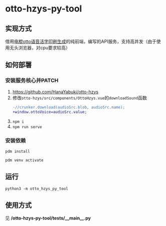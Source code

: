 # otto-hzys-py-tool
## 实现方式
借用[电棍otto语音活字印刷生成](https://github.com/HanaYabuki/otto-hzys)的纯前端，编写的API服务，支持高并发（由于使用无头浏览器，对cpu要求较高）
## 如何部署
### 安装服务核心并PATCH
1. https://github.com/HanaYabuki/otto-hzys
2. 修改`otto-hzys/src/components/OttoHzys.vue`的`downloadSound`函数
    ```diff
    -//crunker.download(audioSrc.blob, audioSrc.name);
    +window.ottoVoice=audioSrc.value;
    ```
3. `npm i`
4. `npm run serve`

### 安装依赖
`pdm install`

`pdm venv activate`
## 运行
`python3 -m otto_hzys_py_tool`
## 使用方式
见 **/otto-hzys-py-tool/tests/\_\_main\_\_.py**